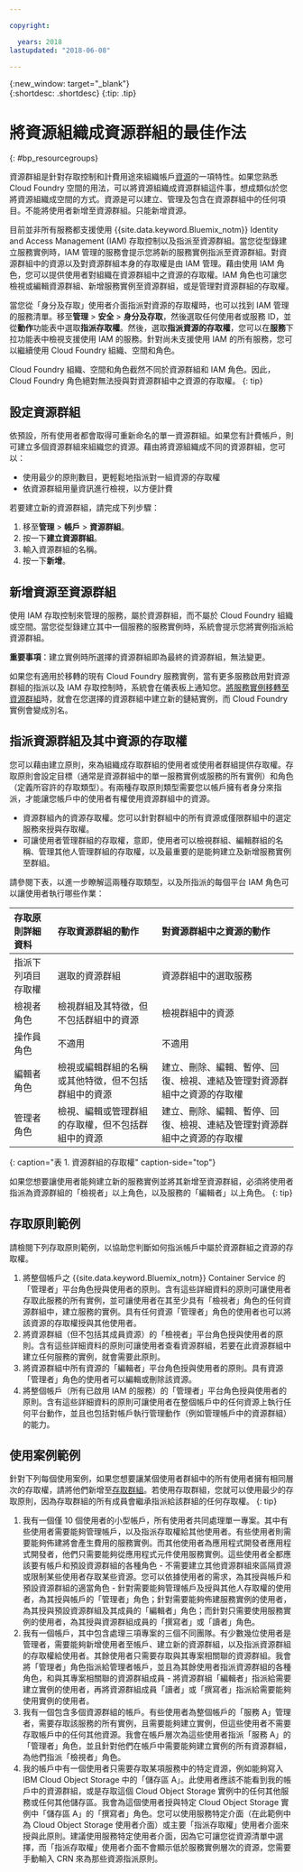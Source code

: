 ```yaml
---

copyright:

  years: 2018
lastupdated: "2018-06-08"

---
```


{:new_window: target="_blank"}  
{:shortdesc: .shortdesc}
{:tip: .tip}


# 將資源組織成資源群組的最佳作法
{: #bp_resourcegroups}

資源群組是針對存取控制和計費用途來組織帳戶[資源](/docs/resources/acct_resources.html#resource)的一項特性。如果您熟悉 Cloud Foundry 空間的用法，可以將資源組織成資源群組這件事，想成類似於您將資源組織成空間的方式。資源是可以建立、管理及包含在資源群組中的任何項目。不能將使用者新增至資源群組。只能新增資源。 

目前並非所有服務都支援使用 {{site.data.keyword.Bluemix_notm}} Identity and Access Management (IAM) 存取控制以及指派至資源群組。當您從型錄建立服務實例時，IAM 管理的服務會提示您將新的服務實例指派至資源群組。對資源群組中的資源以及對資源群組本身的存取權是由 IAM 管理。藉由使用 IAM 角色，您可以提供使用者對組織在資源群組中之資源的存取權。IAM 角色也可讓您檢視或編輯資源群組、新增服務實例至資源群組，或是管理對資源群組的存取權。

當您從「身分及存取」使用者介面指派對資源的存取權時，也可以找到 IAM 管理的服務清單。移至**管理** &gt; **安全** &gt; **身分及存取**，然後選取任何使用者或服務 ID，並從**動作**功能表中選取**指派存取權**。然後，選取**指派資源的存取權**，您可以在**服務**下拉功能表中檢視支援使用 IAM 的服務。針對尚未支援使用 IAM 的所有服務，您可以繼續使用 Cloud Foundry 組織、空間和角色。 

Cloud Foundry 組織、空間和角色截然不同於資源群組和 IAM 角色。因此，Cloud Foundry 角色絕對無法授與對資源群組中之資源的存取權。
{: tip}


## 設定資源群組

依預設，所有使用者都會取得可重新命名的單一資源群組。如果您有計費帳戶，則可建立多個資源群組來組織您的資源。藉由將資源組織成不同的資源群組，您可以：

* 使用最少的原則數目，更輕鬆地指派對一組資源的存取權 
* 依資源群組用量資訊進行檢視，以方便計費 

若要建立新的資源群組，請完成下列步驟：

1. 移至**管理** &gt; **帳戶** &gt; **資源群組**。
2. 按一下**建立資源群組**。
3. 輸入資源群組的名稱。
4. 按一下**新增**。


## 新增資源至資源群組

使用 IAM 存取控制來管理的服務，屬於資源群組，而不屬於 Cloud Foundry 組織或空間。當您從型錄建立其中一個服務的服務實例時，系統會提示您將實例指派給資源群組。 

**重要事項**：建立實例時所選擇的資源群組即為最終的資源群組，無法變更。

如果您有適用於移轉的現有 Cloud Foundry 服務實例，當有更多服務啟用對資源群組的指派以及 IAM 存取控制時，系統會在儀表板上通知您。[將服務實例移轉至資源群組](/docs/resources/instance_migration.html)時，就會在您選擇的資源群組中建立新的鏈結實例，而 Cloud Foundry 實例會變成別名。 


## 指派資源群組及其中資源的存取權

您可以藉由建立原則，來為組織成存取群組的使用者或使用者群組提供存取權。存取原則會設定目標（通常是資源群組中的單一服務實例或服務的所有實例）和角色（定義所容許的存取類型）。有兩種存取原則類型需要您以帳戶擁有者身分來指派，才能讓您帳戶中的使用者有權使用資源群組中的資源。

* 資源群組內的資源存取權。您可以針對群組中的所有資源或僅限群組中的選定服務來授與存取權。
* 可讓使用者管理群組的存取權，意即，使用者可以檢視群組、編輯群組的名稱、管理其他人管理群組的存取權，以及最重要的是能夠建立及新增服務實例至群組。

請參閱下表，以進一步瞭解這兩種存取類型，以及所指派的每個平台 IAM 角色可以讓使用者執行哪些作業：

|存取原則詳細資料| 存取資源群組的動作 | 對資源群組中之資源的動作 | 
|:-----------------|:--------------|:---------------|
|指派下列項目存取權|選取的資源群組|資源群組中的選取服務|
|檢視者角色| 檢視群組及其特徵，但不包括群組中的資源 | 檢視群組中的資源 | 
|操作員角色|不適用|不適用| 
|編輯者角色| 檢視或編輯群組的名稱或其他特徵，但不包括群組中的資源 | 建立、刪除、編輯、暫停、回復、檢視、連結及管理對資源群組中之資源的存取權 |
|管理者角色| 檢視、編輯或管理群組的存取權，但不包括群組中的資源 | 建立、刪除、編輯、暫停、回復、檢視、連結及管理對資源群組中之資源的存取權 | 
{: caption="表 1. 資源群組的存取權" caption-side="top"}

如果您想要讓使用者能夠建立新的服務實例並將其新增至資源群組，必須將使用者指派為資源群組的「檢視者」以上角色，以及服務的「編輯者」以上角色。
{: tip}


## 存取原則範例

請檢閱下列存取原則範例，以協助您判斷如何指派帳戶中屬於資源群組之資源的存取權。

1. 將整個帳戶之 {{site.data.keyword.Bluemix_notm}} Container Service 的「管理者」平台角色授與使用者的原則。含有這些詳細資料的原則可讓使用者存取此服務的所有實例，並可讓使用者在其至少具有「檢視者」角色的任何資源群組中，建立服務的實例。具有任何資源「管理者」角色的使用者也可以將該資源的存取權授與其他使用者。
2. 將資源群組（但不包括其成員資源）的「檢視者」平台角色授與使用者的原則。含有這些詳細資料的原則可讓使用者查看資源群組，若要在此資源群組中建立任何服務的實例，就會需要此原則。
3. 將資源群組中所有資源的「編輯者」平台角色授與使用者的原則。具有資源「管理者」角色的使用者可以編輯或刪除該資源。
4. 將整個帳戶（所有已啟用 IAM 的服務）的「管理者」平台角色授與使用者的原則。含有這些詳細資料的原則可讓使用者在整個帳戶中的任何資源上執行任何平台動作，並且也包括對帳戶執行管理動作（例如管理帳戶中的資源群組）的能力。

## 使用案例範例

針對下列每個使用案例，如果您想要讓某個使用者群組中的所有使用者擁有相同層次的存取權，請將他們新增至[存取群組](/docs/iam/groups.html#groups)。若使用存取群組，您就可以使用最少的存取原則，因為存取群組的所有成員會繼承指派給該群組的任何存取權。
{: tip}

1. 我有一個僅 10 個使用者的小型帳戶，所有使用者共同處理單一專案。其中有些使用者需要能夠管理帳戶，以及指派存取權給其他使用者。有些使用者則需要能夠佈建將會產生費用的服務實例。而其他使用者為應用程式開發者應用程式開發者，他們只需要能夠從應用程式元件使用服務實例。這些使用者全都應該要有帳戶和預設資源群組的各種角色 - 不需要建立其他資源群組來區隔資源或限制某些使用者存取某些資源。您可以依據使用者的需求，為其授與帳戶和預設資源群組的適當角色 - 針對需要能夠管理帳戶及授與其他人存取權的使用者，為其授與帳戶的「管理者」角色；針對需要能夠佈建服務實例的使用者，為其授與預設資源群組及其成員的「編輯者」角色；而針對只需要使用服務實例的使用者，為其授與資源群組成員的「撰寫者」或「讀者」角色。
2. 我有一個帳戶，其中包含處理三項專案的三個不同團隊。有少數幾位使用者是管理者，需要能夠新增使用者至帳戶、建立新的資源群組，以及指派資源群組的存取權給使用者。其餘使用者只需要存取與其專案相關聯的資源群組。我會將「管理者」角色指派給管理者帳戶，並且為其餘使用者指派資源群組的各種角色，和與其專案相關聯的資源群組成員 - 將資源群組「編輯者」指派給需要建立實例的使用者，再將資源群組成員「讀者」或「撰寫者」指派給需要能夠使用實例的使用者。
3. 我有一個包含多個資源群組的帳戶。有些使用者為整個帳戶的「服務 A」管理者，需要存取該服務的所有實例，且需要能夠建立實例，但這些使用者不需要存取帳戶中的任何其他資源。我會在帳戶層次為這些使用者指派「服務 A」的「管理者」角色，並且針對他們在帳戶中需要能夠建立實例的所有資源群組，為他們指派「檢視者」角色。
4. 我的帳戶中有一個使用者只需要存取某項服務中的特定資源，例如能夠寫入 IBM Cloud Object Storage 中的「儲存區 A」。此使用者應該不能看到我的帳戶中的資源群組，或是存取這個 Cloud Object Storage 實例中的任何其他服務或任何其他儲存區。我會為這個使用者授與特定 Cloud Object Storage 實例中「儲存區 A」的「撰寫者」角色。您可以使用服務特定介面（在此範例中為 Cloud Object Storage 使用者介面）或主要「指派存取權」使用者介面來授與此原則。建議使用服務特定使用者介面，因為它可讓您從資源清單中選擇，而「指派存取權」使用者介面不會顯示低於服務實例層次的資源，您需要手動輸入 CRN 來為那些資源指派原則。
